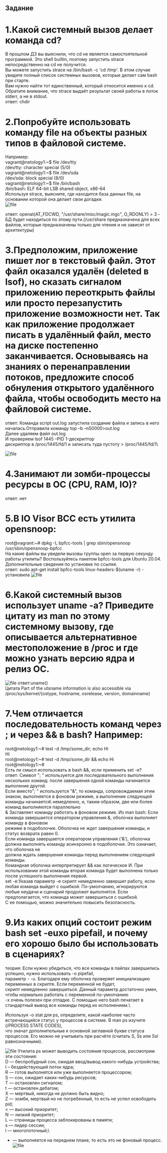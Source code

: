 ## Задание
# 1.Какой системный вызов делает команда cd?
В прошлом ДЗ вы выяснили, что cd не является самостоятельной программой. Это shell builtin, поэтому запустить strace непосредственно на cd не получится.\
Вы можете запустить strace на /bin/bash -c 'cd /tmp'. В этом случае увидите полный список системных вызовов, которые делает сам bash при старте.\
Вам нужно найти тот единственный, который относится именно к cd. Обратите внимание, что strace выдаёт результат своей работы в поток stderr, а не в stdout.\
ответ: chdir
# 2.Попробуйте использовать команду file на объекты разных типов в файловой системе. 
Например:\
vagrant@netology1:~$ file /dev/tty\
/dev/tty: character special (5/0)\
vagrant@netology1:~$ file /dev/sda\
/dev/sda: block special (8/0)\
vagrant@netology1:~$ file /bin/bash\
/bin/bash: ELF 64-bit LSB shared object, x86-64\
Используя strace, выясните, где находится база данных file, на основании которой она делает свои догадки.\
![file](https://github.com/EVolgina/devops-netology10/blob/main/задание%202.PNG)

ответ: openat(AT_FDCWD, "/usr/share/misc/magic.mgc", O_RDONLY) = 3 - БД будет находиться по этому пути.(/usr/share предназначена для всех файлов, которые предназначены только для чтения и не зависят от архитектуры)
# 3.Предположим, приложение пишет лог в текстовый файл. Этот файл оказался удалён (deleted в lsof), но сказать сигналом приложению переоткрыть файлы или просто перезапустить приложение возможности нет. Так как приложение продолжает писать в удалённый файл, место на диске постепенно заканчивается. Основываясь на знаниях о перенаправлении потоков, предложите способ обнуления открытого удалённого файла, чтобы освободить место на файловой системе.
ответ: Команда script out.log запустила создание файла и запись в него началась.Отправила команду top –b –n50000>out.log\
Далее удаляем файл out.log\
И проверяем lsof 1445 –PID 1-дескриптор\
дескриптор в /proc/1445/fd/1 и записать туда пустоту > /proc/1445/fd/1\

![file](https://github.com/EVolgina/devops-netology10/blob/main/задание%203.PNG)
# 4.Занимают ли зомби-процессы ресурсы в ОС (CPU, RAM, IO)?
ответ: нет
# 5.В IO Visor BCC есть утилита opensnoop:
root@vagrant:~# dpkg -L bpfcc-tools | grep sbin/opensnoop\
/usr/sbin/opensnoop-bpfcc\
На какие файлы вы увидели вызовы группы open за первую секунду работы утилиты? Воспользуйтесь пакетом bpfcc-tools для Ubuntu 20.04.\
Дополнительные сведения по установке по ссылке.\
ответ: sudo apt-get install bpfcc-tools linux-headers-$(uname -r) - установила
![file](https://github.com/EVolgina/devops-netology10/blob/main/задание%205.PNG)
# 6.Какой системный вызов использует uname -a? Приведите цитату из man по этому системному вызову, где описывается альтернативное местоположение в /proc и где можно узнать версию ядра и релиз ОС.
![file](https://github.com/EVolgina/devops-netology10/blob/main/задание%206.PNG)
ответ:uname()\
Цитата Part of the utsname information is also accessible via /proc/sys/kernel/{ostype, hostname, osrelease, version, domainname}
# 7.Чем отличается последовательность команд через ; и через && в bash? Например:
root@netology1:~# test -d /tmp/some_dir; echo Hi\
Hi\
root@netology1:~# test -d /tmp/some_dir && echo Hi\
root@netology1:~#\
Есть ли смысл использовать в bash &&, если применить set -e?\
ответ: Символ "; " используется для последовательного выполнения нескольких команд: после завершения одной команды начинается выполение другой.\
Если вместо"; " используется "&", то команда, сопровождаемая этим знаком, выполняется в фоновом режиме, а выполнение следующей команды начинается\ немедленно, и, таким образом, две или более команд выполняются параллельно\
& Заставляет команду работать в фоновом режиме. Из man bash: Если команда завершается оператором управления &, оболочка выполняет команду в фоновом\
режиме в подоболочке. Оболочка не ждет завершения команды, и статус возврата равен 0.\
Если команда завершается оператором управления ('&'), оболочка должна выполнять команду асинхронно в подоболочке. Это означает, что оболочка не\
должна ждать завершения команды перед выполнением следующей команды.\
Командная оболочка интерпретирует && как логическое И. При использовании этой команды вторая команда будет выполнена только после успешного выполнения первой.\
set -e:Указав параметр -e скрипт немедленно завершит работу, если любая команда выйдет с ошибкой. По-умолчанию, игнорируются любые неудачи и сценарий продолжет выполнятся. Если предполагается, что команда может завершиться с ошибкой.\
С ее помощью, можно значительно повысить безопасность.
# 9.Из каких опций состоит режим bash set -euxo pipefail, и почему его хорошо было бы использовать в сценариях?
теория: Если нужно убедиться, что все команды в пайпах завершились успешно, нужно использовать -o pipefail,\
параметр - -u. Благодаря ему оболочка проверяет инициализацию переменных в скрипте. Если переменной не будет,\
скрипт немедленно завершиться. Данный параметр достаточно умен, чтобы нормально работать с переменной по-умолчанию\
-x очень полезен при отладке. С помощью него bash печатает в стандартный вывод все команды перед их исполнением.\

Используя -o stat для ps, определите, какой наиболее часто встречающийся статус у процессов в системе. В man ps изучите (/PROCESS STATE CODES),\
что значат дополнительные к основной заглавной букве статуса процессов. Его можно не учитывать при расчёте (считать S, Ss или Ssl равнозначными).

![file](https://github.com/EVolgina/devops-netology10/blob/main/ps%20flag.PNG)
Утилита ps может выводить состояния процессов, рассмотрим эти состояния:\
D — беспробудный сон, ожидая ввод/вывод какого-нибудь устройства;\
I – бездействующий поток ядра;\
R — готов выполнятся или уже выполняется процессором;\
S — сон, ожидает каких-нибудь ресурсов;\
T — остановлен сигналом;\
t — остановлен дебагом;\
X — мертвый, никогда не должно быть видно;\
Z — зомби, мертвый но не погребенный, то есть не успел освободить pid;\
< — высокий приоритет;\
N — низкий приоритет;\
L — страницы процесса заблокированы в памяти;\
s — лидер сессии;\
l — многопоточный;\
+ — выполняется на переднем плане, то есть это не фоновый процесс.\
![file](https://github.com/EVolgina/devops-netology10/blob/main/задание%209.PNG)
